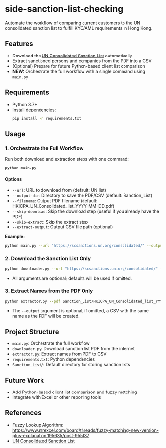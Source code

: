 # side-sanction-list-checking

Automate the workflow of comparing current customers to the UN consolidated sanction list to fulfill KYC/AML requirements in Hong Kong.

## Features
- Download the [UN Consolidated Sanction List](https://scsanctions.un.org/consolidated/) automatically
- Extract sanctioned persons and companies from the PDF into a CSV
- (Optional) Prepare for future Python-based client list comparison
- **NEW:** Orchestrate the full workflow with a single command using `main.py`

## Requirements
- Python 3.7+
- Install dependencies:
  ```bash
  pip install -r requirements.txt
  ```

## Usage

### 1. Orchestrate the Full Workflow
Run both download and extraction steps with one command:
```bash
python main.py
```

#### Options
- `--url`: URL to download from (default: UN list)
- `--output-dir`: Directory to save the PDF/CSV (default: Sanction_List)
- `--filename`: Output PDF filename (default: HKICPA_UN_Consolidated_list_YYYY-MM-DD.pdf)
- `--skip-download`: Skip the download step (useful if you already have the PDF)
- `--skip-extract`: Skip the extract step
- `--extract-output`: Output CSV file path (optional)

**Example:**
```bash
python main.py --url "https://scsanctions.un.org/consolidated/" --output-dir Sanction_List --filename "HKICPA_UN_Consolidated_list_20240601.pdf" --extract-output "Sanction_List/20240601.csv"
```

### 2. Download the Sanction List Only
```bash
python downloader.py --url "https://scsanctions.un.org/consolidated/" --output-dir Sanction_List --filename "HKICPA_UN_Consolidated_list_YYYYMMDD.pdf"
```
- All arguments are optional; defaults will be used if omitted.

### 3. Extract Names from the PDF Only
```bash
python extractor.py --pdf Sanction_List/HKICPA_UN_Consolidated_list_YYYYMMDD.pdf --output Sanction_List/HKICPA_UN_Consolidated_list_YYYYMMDD.csv
```
- The `--output` argument is optional; if omitted, a CSV with the same name as the PDF will be created.

## Project Structure
- `main.py`: Orchestrate the full workflow
- `downloader.py`: Download sanction list PDF from the internet
- `extractor.py`: Extract names from PDF to CSV
- `requirements.txt`: Python dependencies
- `Sanction_List/`: Default directory for storing sanction lists

## Future Work
- Add Python-based client list comparison and fuzzy matching
- Integrate with Excel or other reporting tools

## References
- Fuzzy Lookup Algorithm: https://www.mrexcel.com/board/threads/fuzzy-matching-new-version-plus-explanation.195635/post-955137
- [UN Consolidated Sanction List](https://scsanctions.un.org/consolidated/)
